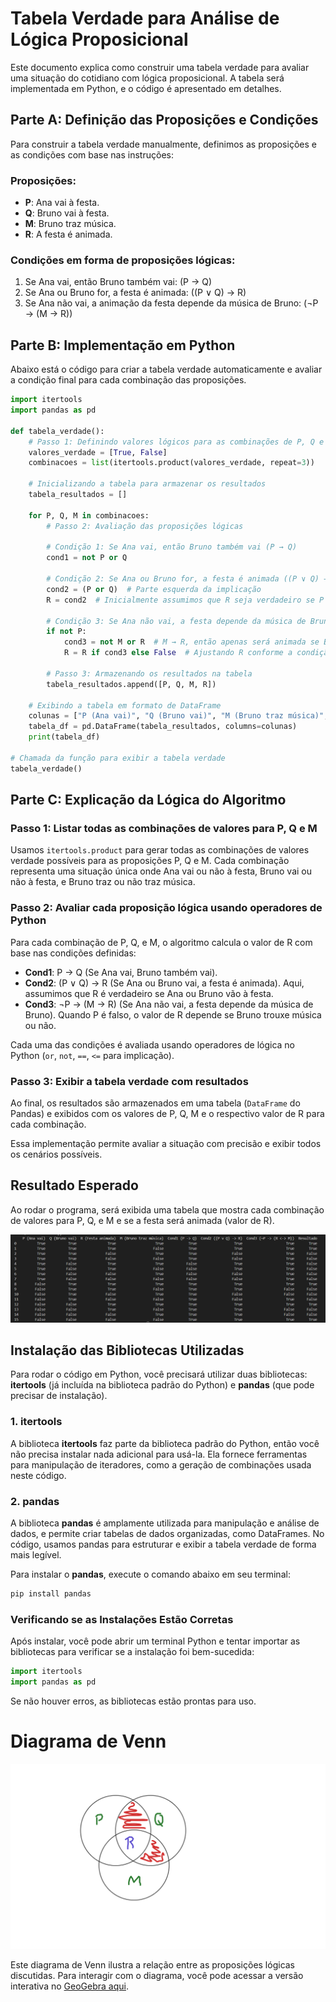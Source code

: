 
# Tabela Verdade para Análise de Lógica Proposicional

Este documento explica como construir uma tabela verdade para avaliar uma situação do cotidiano com lógica proposicional. A tabela será implementada em Python, e o código é apresentado em detalhes. 

## Parte A: Definição das Proposições e Condições

Para construir a tabela verdade manualmente, definimos as proposições e as condições com base nas instruções:

### Proposições:
- **P**: Ana vai à festa.
- **Q**: Bruno vai à festa.
- **M**: Bruno traz música.
- **R**: A festa é animada.

### Condições em forma de proposições lógicas:
1. Se Ana vai, então Bruno também vai: (P → Q)
2. Se Ana ou Bruno for, a festa é animada: ((P ∨ Q) → R)
3. Se Ana não vai, a animação da festa depende da música de Bruno: (¬P → (M → R))

## Parte B: Implementação em Python

Abaixo está o código para criar a tabela verdade automaticamente e avaliar a condição final para cada combinação das proposições.

```python
import itertools
import pandas as pd

def tabela_verdade():
    # Passo 1: Definindo valores lógicos para as combinações de P, Q e M
    valores_verdade = [True, False]
    combinacoes = list(itertools.product(valores_verdade, repeat=3))

    # Inicializando a tabela para armazenar os resultados
    tabela_resultados = []

    for P, Q, M in combinacoes:
        # Passo 2: Avaliação das proposições lógicas
        
        # Condição 1: Se Ana vai, então Bruno também vai (P → Q)
        cond1 = not P or Q
        
        # Condição 2: Se Ana ou Bruno for, a festa é animada ((P ∨ Q) → R)
        cond2 = (P or Q)  # Parte esquerda da implicação
        R = cond2  # Inicialmente assumimos que R seja verdadeiro se P ou Q for verdadeiro

        # Condição 3: Se Ana não vai, a festa depende da música de Bruno (¬P → (M → R))
        if not P:
            cond3 = not M or R  # M → R, então apenas será animada se Bruno trouxer música
            R = R if cond3 else False  # Ajustando R conforme a condição

        # Passo 3: Armazenando os resultados na tabela
        tabela_resultados.append([P, Q, M, R])

    # Exibindo a tabela em formato de DataFrame
    colunas = ["P (Ana vai)", "Q (Bruno vai)", "M (Bruno traz música)", "R (Festa animada)"]
    tabela_df = pd.DataFrame(tabela_resultados, columns=colunas)
    print(tabela_df)

# Chamada da função para exibir a tabela verdade
tabela_verdade()
```

## Parte C: Explicação da Lógica do Algoritmo

### Passo 1: Listar todas as combinações de valores para P, Q e M

Usamos `itertools.product` para gerar todas as combinações de valores verdade possíveis para as proposições P, Q e M. Cada combinação representa uma situação única onde Ana vai ou não à festa, Bruno vai ou não à festa, e Bruno traz ou não traz música.

### Passo 2: Avaliar cada proposição lógica usando operadores de Python

Para cada combinação de P, Q, e M, o algoritmo calcula o valor de R com base nas condições definidas:
- **Cond1**: P → Q (Se Ana vai, Bruno também vai).
- **Cond2**: (P ∨ Q) → R (Se Ana ou Bruno vai, a festa é animada). Aqui, assumimos que R é verdadeiro se Ana ou Bruno vão à festa.
- **Cond3**: ¬P → (M → R) (Se Ana não vai, a festa depende da música de Bruno). Quando P é falso, o valor de R depende se Bruno trouxe música ou não.

Cada uma das condições é avaliada usando operadores de lógica no Python (`or`, `not`, `==`, `<=` para implicação).

### Passo 3: Exibir a tabela verdade com resultados

Ao final, os resultados são armazenados em uma tabela (`DataFrame` do Pandas) e exibidos com os valores de P, Q, M e o respectivo valor de R para cada combinação.

Essa implementação permite avaliar a situação com precisão e exibir todos os cenários possíveis.

## Resultado Esperado

Ao rodar o programa, será exibida uma tabela que mostra cada combinação de valores para P, Q, e M e se a festa será animada (valor de R).

![Resultado Esperado](resultado_esperado.png)

## Instalação das Bibliotecas Utilizadas

Para rodar o código em Python, você precisará utilizar duas bibliotecas: **itertools** (já incluída na biblioteca padrão do Python) e **pandas** (que pode precisar de instalação).

### 1. itertools
A biblioteca **itertools** faz parte da biblioteca padrão do Python, então você não precisa instalar nada adicional para usá-la. Ela fornece ferramentas para manipulação de iteradores, como a geração de combinações usada neste código.

### 2. pandas
A biblioteca **pandas** é amplamente utilizada para manipulação e análise de dados, e permite criar tabelas de dados organizadas, como DataFrames. No código, usamos pandas para estruturar e exibir a tabela verdade de forma mais legível.

Para instalar o **pandas**, execute o comando abaixo em seu terminal:

```bash
pip install pandas
```

### Verificando se as Instalações Estão Corretas
Após instalar, você pode abrir um terminal Python e tentar importar as bibliotecas para verificar se a instalação foi bem-sucedida:

```python
import itertools
import pandas as pd
```

Se não houver erros, as bibliotecas estão prontas para uso.

# Diagrama de Venn

![Diagrama de Venn](diagrama_venn.png)

Este diagrama de Venn ilustra a relação entre as proposições lógicas discutidas. Para interagir com o diagrama, você pode acessar a versão interativa no [GeoGebra aqui](https://www.geogebra.org/calculator/armg8qvj).

